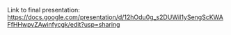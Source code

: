 Link to final presentation: https://docs.google.com/presentation/d/12hOdu0g_s2DUWiI1ySengScKWAFfHHwpvZAwinfycgk/edit?usp=sharing

